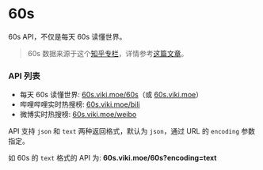 # 60s

60s API，不仅是每天 60s 读懂世界。

> 60s 数据来源于这个[知乎专栏](https://www.zhihu.com/column/c_1261258401923026944)，详情参考[这篇文章](https://viki.moe/60s/)。

### API 列表

- 每天 60s 读懂世界: [60s.viki.moe/60s](https://60s.viki.moe/60s)（或 [60s.viki.moe](https://60s.viki.moe)）
- 哔哩哔哩实时热搜榜: [60s.viki.moe/bili](https://60s.viki.moe/bili)
- 微博实时热搜榜: [60s.viki.moe/weibo](https://60s.viki.moe/weibo)

API 支持 `json` 和 `text` 两种返回格式，默认为 `json`，通过 URL 的 `encoding` 参数指定。

如 60s 的 `text` 格式的 API 为: **60s.viki.moe/60s?encoding=text**
